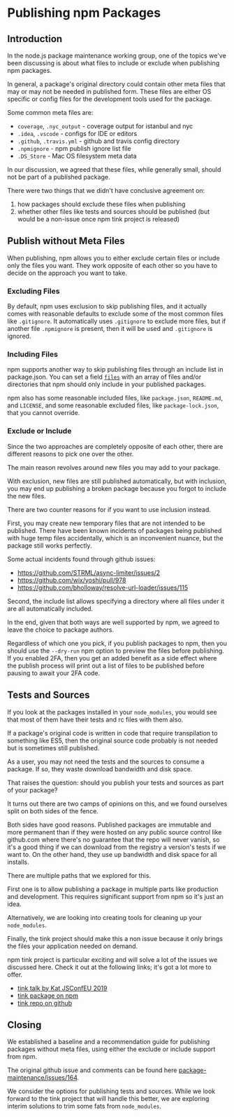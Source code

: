 # Publishing npm Packages

## Introduction

In the node.js package maintenance working group, one of the topics we've been discussing is about what files to include or exclude when publishing npm packages.

In general, a package's original directory could contain other meta files that may or may not be needed in published form. These files are either OS specific or config files for the development tools used for the package.

Some common meta files are:

- `coverage`, `.nyc_output` - coverage output for istanbul and nyc
- `.idea`, `.vscode` - configs for IDE or editors
- `.github`, `.travis.yml` - github and travis config directory
- `.npmignore` - npm publish ignore list file
- `.DS_Store` - Mac OS filesystem meta data

In our discussion, we agreed that these files, while generally small, should not be part of a published package.

There were two things that we didn't have conclusive agreement on:

1. how packages should exclude these files when publishing
1. whether other files like tests and sources should be published (but would be a non-issue once npm tink project is released)

## Publish without Meta Files

When publishing, npm allows you to either exclude certain files or include only the files you want. They work opposite of each other so you have to decide on the approach you want to take.

### Excluding Files

By default, npm uses exclusion to skip publishing files, and it actually comes with reasonable defaults to exclude some of the most common files like `.gitignore`. It automatically uses `.gitignore` to exclude more files, but if another file `.npmignore` is present, then it will be used and `.gitignore` is ignored.

### Including Files

npm supports another way to skip publishing files through an include list in package.json. You can set a field [`files`](https://docs.npmjs.com/files/package.json#files) with an array of files and/or directories that npm should only include in your published packages.

npm also has some reasonable included files, like `package.json`, `README.md`, and `LICENSE`, and some reasonable excluded files, like `package-lock.json`, that you cannot override.

### Exclude or Include

Since the two approaches are completely opposite of each other, there are different reasons to pick one over the other.

The main reason revolves around new files you may add to your package.

With exclusion, new files are still published automatically, but with inclusion, you may end up publishing a broken package because you forgot to include the new files.

There are two counter reasons for if you want to use inclusion instead.

First, you may create new temporary files that are not intended to be published. There have been known incidents of packages being published with huge temp files accidentally, which is an inconvenient nuance, but the package still works perfectly.

Some actual incidents found through github issues:

- https://github.com/STRML/async-limiter/issues/2
- https://github.com/wix/yoshi/pull/978
- https://github.com/bholloway/resolve-url-loader/issues/115

Second, the include list allows specifying a directory where all files under it are all automatically included.

In the end, given that both ways are well supported by npm, we agreed to leave the choice to package authors.

Regardless of which one you pick, if you publish packages to npm, then you should use the `--dry-run` npm option to preview the files before publishing. If you enabled 2FA, then you get an added benefit as a side effect where the publish process will print out a list of files to be published before pausing to await your 2FA code.

## Tests and Sources

If you look at the packages installed in your `node_modules`, you would see that most of them have their tests and rc files with them also.

If a package's original code is written in code that require transpilation to something like ES5, then the original source code probably is not needed but is sometimes still published.

As a user, you may not need the tests and the sources to consume a package. If so, they waste download bandwidth and disk space.

That raises the question: should you publish your tests and sources as part of your package?

It turns out there are two camps of opinions on this, and we found ourselves split on both sides of the fence.

Both sides have good reasons. Published packages are immutable and more permanent than if they were hosted on any public source control like github.com where there's no guarantee that the repo will never vanish, so it's a good thing if we can download from the registry a version's tests if we want to. On the other hand, they use up bandwidth and disk space for all installs.

There are multiple paths that we explored for this.

First one is to allow publishing a package in multiple parts like production and development. This requires significant support from npm so it's just an idea.

Alternatively, we are looking into creating tools for cleaning up your `node_modules`.

Finally, the tink project should make this a non issue because it only brings the files your application needed on demand.

npm tink project is particular exciting and will solve a lot of the issues we discussed here. Check it out at the following links; it's got a lot more to offer.

- [tink talk by Kat JSConfEU 2019](https://youtu.be/SHIci8-6_gs)
- [tink package on npm](https://www.npmjs.com/package/tink)
- [tink repo on github](https://github.com/npm/tink)

## Closing

We established a baseline and a recommendation guide for publishing packages without meta files, using either the exclude or include support from npm.

The original github issue and comments can be found here [package-maintenance/issues/164](https://github.com/nodejs/package-maintenance/issues/164).

We consider the options for publishing tests and sources. While we look forward to the tink project that will handle this better, we are exploring interim solutions to trim some fats from `node_modules`.
